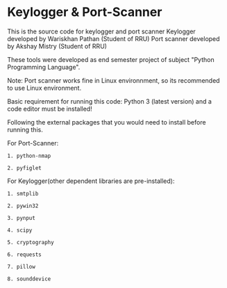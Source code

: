 # Keylogger & Port-Scanner
This is the source code for keylogger and port scanner
Keylogger developed by Wariskhan Pathan (Student of RRU)
Port scanner developed by Akshay Mistry (Student of RRU)

These tools were developed as end semester project of subject "Python Programming Language".

Note: Port scanner works fine in Linux environnment, so its recommended to use Linux environment.

Basic requirement for running this code:
Python 3 (latest version) and a code editor must be installed!

Following the external packages that you would need to install before running this.

For Port-Scanner:

    1. python-nmap
    
    2. pyfiglet

For Keylogger(other dependent libraries are pre-installed):

    1. smtplib
    
    2. pywin32
    
    3. pynput
    
    4. scipy
    
    5. cryptography
    
    6. requests
    
    7. pillow
    
    8. sounddevice
